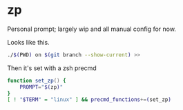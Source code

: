 # zp

Personal prompt; largely wip and all manual config for now.

Looks like this.

```bash
./$(PWD) on $(git branch --show-current) >>
```

Then it's set with a zsh precmd

```zsh
function set_zp() {
    PROMPT="$(zp)"
}
[ ! "$TERM" = "linux" ] && precmd_functions+=(set_zp)
```
